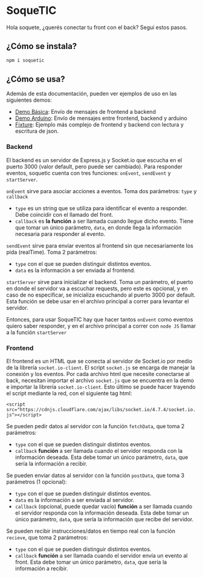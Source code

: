 # SoqueTIC

Hola soquete, ¿querés conectar tu front con el back? Seguí estos pasos.

## ¿Cómo se instala?

```bash
npm i soquetic
```

## ¿Cómo se usa?

Además de esta documentación, pueden ver ejemplos de uso en las siguientes demos:
- [Demo Básica](https://github.com/nachovigilante/Demo-SoqueTIC): Envío de mensajes de frontend a backend
- [Demo Arduino](https://github.com/JZylber/Demo-Arduino): Envío de mensajes entre frontend, backend y arduino
- [Fixture](https://github.com/JZylber/Fixture): Ejemplo más complejo de frontend y backend con lectura y escritura de json.

### Backend

El backend es un servidor de Express.js y Socket.io que escucha en el puerto 3000 (valor default, pero puede ser cambiado). Para responder eventos, soquetic cuenta con tres funciones: `onEvent`, `sendEvent` y `startServer`.

`onEvent` sirve para asociar acciones a eventos. Toma dos parámetros: `type` y `callback`
- `type` es un string que se utiliza para identificar el evento a responder. Debe coincidir con el llamado del front.
- `callback` es **la función** a ser llamada cuando llegue dicho evento. Tiene que tomar un único parámetro, `data`, en donde llega la información necesaria para responder al evento.

`sendEvent` sirve para enviar eventos al frontend sin que necesariamente los pida (realTime). Toma 2 parámetros:
- `type` con el que se pueden distinguir distintos eventos.
- `data` es la información a ser enviada al frontend.

`startServer` sirve para inicializar el backend. Toma un parámetro, el puerto en donde el servidor va a escuchar requests, pero este es opcional, y en caso de no especificar, se inicializa escuchando al puerto 3000 por default. Esta función se debe usar en el archivo principal a correr para levantar el servidor.

Entonces, para usar SoqueTIC hay que hacer tantos `onEvent` como eventos quiero saber responder, y en el archivo principal a correr con `node JS` llamar a la función `startServer`

### Frontend

El frontend es un HTML que se conecta al servidor de Socket.io por medio de la librería `socket.io-client`. El script `socket.js` se encarga de manejar la conexión y los eventos. Por cada archivo html que necesite conectarse al back, necesitan importar el archivo `socket.js` que se encuentra en la demo e importar la librería `socket.io-client`. Esto último se puede hacer trayendo el script mediante la red, con el siguiente tag html:

```<script src="https://cdnjs.cloudflare.com/ajax/libs/socket.io/4.7.4/socket.io.js"></script>```

Se pueden pedir datos al servidor con la función `fetchData`, que toma 2 parámetros:
- `type` con el que se pueden distinguir distintos eventos.
- `callback` **función** a ser llamada cuando el servidor responda con la información deseada. Esta debe tomar un único parámetro, `data`, que sería la información a recibir.

Se pueden enviar datos al servidor con la función `postData`, que toma 3 parámetros (1 opcional):
- `type` con el que se pueden distinguir distintos eventos.
- `data` es la información a ser enviada al servidor.
- `callback` (opcional, puede quedar vacío) **función** a ser llamada cuando el servidor responda con la información deseada. Esta debe tomar un único parámetro, `data`, que sería la información que recibe del servidor.

Se pueden recibir instrucciones/datos en tiempo real con la función `recieve`, que toma 2 parámetros:
- `type` con el que se pueden distinguir distintos eventos.
- `callback` **función** a ser llamada cuando el servidor envía un evento al front. Esta debe tomar un único parámetro, `data`, que sería la información a recibir.
